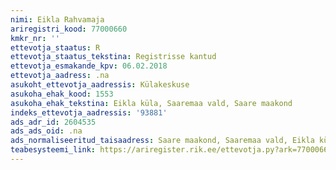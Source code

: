 ```yaml
---
nimi: Eikla Rahvamaja
ariregistri_kood: 77000660
kmkr_nr: ''
ettevotja_staatus: R
ettevotja_staatus_tekstina: Registrisse kantud
ettevotja_esmakande_kpv: 06.02.2018
ettevotja_aadress: .na
asukoht_ettevotja_aadressis: Külakeskuse
asukoha_ehak_kood: 1553
asukoha_ehak_tekstina: Eikla küla, Saaremaa vald, Saare maakond
indeks_ettevotja_aadressis: '93881'
ads_adr_id: 2604535
ads_ads_oid: .na
ads_normaliseeritud_taisaadress: Saare maakond, Saaremaa vald, Eikla küla, Külakeskuse
teabesysteemi_link: https://ariregister.rik.ee/ettevotja.py?ark=77000660&ref=rekvisiidid
---
```

